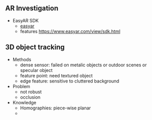 ## AR Investigation

- EasyAR SDK
  - [easyar](https://www.easyar.com/view/download.html)
  - features https://www.easyar.com/view/sdk.html

## 3D object tracking
- Methods
  - dense sensor: failed on metalic objects or outdoor scenes or specular object
  - feature point: need textured object
  - edge feature: sensitive to cluttered background
- Problem
  - not robust
  - occlusion
- Knowledge
  - Homographies: piece-wise planar
  - 
